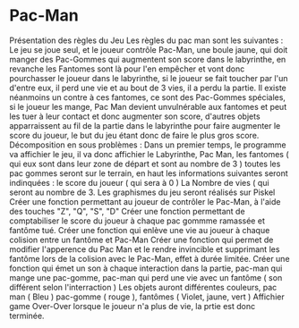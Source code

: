 # Pac-Man
Présentation des règles du Jeu
Les règles du pac man sont les suivantes :
Le jeu se joue seul, et le joueur contrôle Pac-Man, une boule jaune, qui doit manger des Pac-Gommes qui augmentent son score dans le labyrinthe, en revanche les Fantomes sont là pour l'en empêcher et vont donc pourchasser le joueur dans le labyrinthe, si le joueur se fait toucher par l'un d'entre eux, il perd une vie et au bout de 3 vies, il a perdu la partie. Il existe néanmoins un contre à ces fantomes, ce sont des Pac-Gommes spéciales, si le joueur les mange, Pac Man devient unvulnérable aux fantomes et peut les tuer à leur contact et donc augmenter son score, d'autres objets apparraissent au fil de la partie dans le labyrinthe pour faire augmenter le score du joueur, le but du jeu étant donc de faire le plus gros score.
Décomposition en sous problèmes :
Dans un premier temps, le programme va affichier le jeu, il va donc affichier le Labyrinthe, Pac Man, les fantomes ( qui eux sont dans leur zone de départ et sont au nombre de 3 ) toutes les pac gommes seront sur le terrain, en haut les informations suivantes seront indinquées : le score du joueur ( qui sera à 0 ) La Nombre de vies ( qui seront au nombre de 3.
Les graphismes du jeu seront réalisés sur Piskel 
Créer une fonction permettant au joueur de contrôler le Pac-Man, à l'aide des touches "Z", "Q", "S", "D"
Créer une fonction permettant de comptabiliser le score du joueur à chaque pac gommme ramassée et fantôme tué.
Créer une fonction qui enlève une vie au joueur à chaque colision entre un fantôme et Pac-Man
Créer une fonction qui permet de modifier l'apperence du Pac Man et le rendre invincible et supprimant les fantôme lors de la colision avec le Pac-Man, effet à durée limitée.
Créer une fonction qui émet un son à chaque interaction dans la partie, pac-man qui mange une pac-gomme, pac-man qui perd une vie avec un fantôme ( son différent selon l'interraction ) 
Les objets auront différentes couleurs, pac man ( Bleu  ) pac-gomme ( rouge ), fantômes ( Violet, jaune, vert ) 
Affichier game Over-Over lorsque le joueur n'a plus de vie, la prtie est donc terminée.


